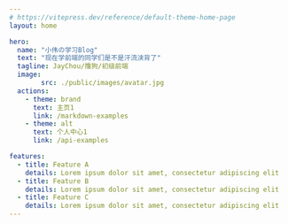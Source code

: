 ```yaml
---
# https://vitepress.dev/reference/default-theme-home-page
layout: home

hero:
  name: "小伟の学习Blog"
  text: "现在学前端的同学们是不是汗流浃背了"
  tagline: JayChou/撸狗/初级前端
  image:
        src: ./public/images/avatar.jpg
  actions:
    - theme: brand
      text: 主页1
      link: /markdown-examples
    - theme: alt
      text: 个人中心1
      link: /api-examples

features:
  - title: Feature A
    details: Lorem ipsum dolor sit amet, consectetur adipiscing elit
  - title: Feature B
    details: Lorem ipsum dolor sit amet, consectetur adipiscing elit
  - title: Feature C
    details: Lorem ipsum dolor sit amet, consectetur adipiscing elit
---
```


